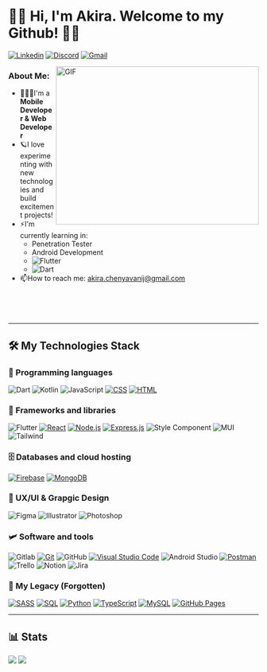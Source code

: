 
# 🚀🐳 Hi, I'm Akira. Welcome to my Github! 🐳🚀
 <a href="https://www.linkedin.com/in/akira-chenyavanij-18661714a/"><img alt="Linkedin" src="https://img.shields.io/badge/-Akira_Chenyavanij-0274b3?style=flat&logo=linkedin&logoColor=white" /></a>
  <a href="mailto:Nut1974"><img alt="Discord" src="https://img.shields.io/badge/-Nut1974-5865F2?style=flat&logo=discord&logoColor=white" /></a>
   <a href="mailto:akira.chenyavanij@gmail.com"><img alt="Gmail" src="https://img.shields.io/badge/-akira.chenyavanij@gmail.com-bc4c41?style=flat&logo=gmail&logoColor=white" /></a>

<img align="right" alt="GIF" src="https://media.giphy.com/media/Dh5q0sShxgp13DwrvG/giphy.gif" width="408" height="318" />


### About Me:

- 👨🏻‍🏭I'm a **Mobile Developer & Web Developer**
- 🪐I love experimenting with new technologies and build excitement projects!
- ⚡️I'm currently learning in:
  - Penetration Tester
  - Android Development
  - <img alt="Flutter" src="https://img.shields.io/badge/Flutter-41C8F2?logo=flutter&logoColor=white&style=flat" /> 
  - <img alt="Dart" src="https://img.shields.io/badge/Dart-005394?logo=dart&logoColor=white&style=flat" /> 
- 📫How to reach me: <a href="mailto:akira.chenyavanij@gmail.com">akira.chenyavanij@gmail.com</a><br>

&nbsp;&nbsp;&nbsp;&nbsp;&nbsp;&nbsp;&nbsp;&nbsp;

&nbsp;

---

## 🛠️ My Technologies Stack

### 👾 Programming languages

<p>
    <img alt="Dart" src="https://img.shields.io/badge/Dart-005394?logo=dart&logoColor=white&style=flat" /> 
    <img alt="Kotlin" src="https://img.shields.io/badge/Kotlin-B125EA?logo=kotlin&logoColor=white&style=flat" />
    <img alt="JavaScript" src="https://img.shields.io/badge/JavaScript-F7DF1E?logo=javascript&logoColor=black&style=flat" />
    <a href="#"><img alt="CSS" src="https://img.shields.io/badge/CSS-1572B6.svg?logo=css3&logoColor=white"></a>
    <a href="#"><img alt="HTML" src="https://img.shields.io/badge/HTML-E34F26.svg?logo=html5&logoColor=white"></a>
    
    
</p>

### 🧰 Frameworks and libraries

<p>
    <img alt="Flutter" src="https://img.shields.io/badge/Flutter-41C8F2?logo=flutter&logoColor=white&style=flat" /> 
    <a href="#"><img alt="React" src="https://img.shields.io/badge/React-20232a.svg?logo=react&logoColor=%2361DAFB"></a>
    <a href="#"><img alt="Node.js" src="https://img.shields.io/badge/Node.js-43853D.svg?logo=node.js&logoColor=white"></a>
    <a href="#"><img alt="Express.js" src="https://img.shields.io/badge/Express.js-404d59.svg?logo=express&logoColor=white"></a>
    <img alt="Style Component" src="https://img.shields.io/badge/-Styled%20Components-DB7093?style=flat&logo=styled-components&logoColor=white" />
    <img alt="MUI" src="https://img.shields.io/badge/-MUI-007fff?style=flat&logo=mui&logoColor=white" />
    <img alt="Tailwind" src="https://img.shields.io/badge/-Tailwind-18b7b9?style=flat&logo=tailwindcss&logoColor=white" />
</p>

### 🗄️ Databases and cloud hosting

<p>
    <a href="#"><img alt="Firebase" src="https://img.shields.io/badge/Firebase-029BE5.svg?logo=firebase&logoColor=#029BE5"></a>
    <a href="#"><img alt="MongoDB" src ="https://img.shields.io/badge/MongoDB-4ea94b.svg?logo=mongodb&logoColor=white"></a>
</p>

### 🎨 UX/UI & Grapgic Design

<p>
    <img alt="Figma" src="https://img.shields.io/badge/Figma-1794fa?logo=figma&logoColor=white&style=flat" /> 
    <img alt="Illustrator" src="https://img.shields.io/badge/-Illustrator-FFA500?style=flat&logo=adobeillustrator&logoColor=white" />
    <img alt="Photoshop" src="https://img.shields.io/badge/-Photoshop-00C8FF?style=flat&logo=adobephotoshop&logoColor=white" />
</p>

### 🛩 Software and tools

<p>
    <img alt="Gitlab" src="https://img.shields.io/badge/-GitLab-D83F28?style=flat&logo=gitlab&logoColor=white" />
    <a href="#"><img alt="Git" src="https://img.shields.io/badge/Git-F05033.svg?logo=git&logoColor=white"></a>
    <img alt="GitHub" src="https://img.shields.io/badge/-Github-181717?style=flat&logo=github&logoColor=white" />
    <a href="#"><img alt="Visual Studio Code" src="https://img.shields.io/badge/Visual%20Studio%20Code-0078d7.svg?logo=visual-studio-code&logoColor=white"></a>
    <img alt="Android Studio" src="https://img.shields.io/badge/Android Studio-a4c639?logo=androidstudio&logoColor=white&style=flat" /> 
    <a href="#"><img alt="Postman" src="https://img.shields.io/badge/Postman-FF6C37?logo=postman&logoColor=white"></a>
    <img alt="Trello" src="https://img.shields.io/badge/-Trello-0079BF?style=flat&logo=trello&logoColor=white" />
    <img alt="Notion" src="https://img.shields.io/badge/-Notion-black?style=flat&logo=notion&logoColor=white" />
    <img alt="Jira" src="https://img.shields.io/badge/-Jira-004EC2?style=flat&logo=jira&logoColor=white" />
    
</p>

### 👻 My Legacy (Forgotten)
<p>
    <a href="#"><img alt="SASS" src="https://img.shields.io/badge/Sass-hotpink.svg?logo=SASS&logoColor=white"></a>
    <a href="#"><img alt="SQL" src="https://custom-icon-badges.herokuapp.com/badge/SQL-025E8C.svg?logo=database&logoColor=white"></a>
    <a href="#"><img alt="Python" src="https://img.shields.io/badge/Python-14354C.svg?logo=python&logoColor=white"></a>
    <a href="#"><img alt="TypeScript" src="https://img.shields.io/badge/TypeScript-007ACC.svg?logo=typescript&logoColor=white"></a>
    <a href="#"><img alt="MySQL" src="https://img.shields.io/badge/MySQL-00f.svg?logo=mysql&logoColor=white"></a>
    <a href="#"><img alt="GitHub Pages" src="https://img.shields.io/badge/GitHub%20Pages-327FC7.svg?logo=github&logoColor=white"></a>
</p>

---

## 📊 Stats


![](https://raw.githubusercontent.com/natersland/test/master/generated/languages.svg#gh-dark-mode-only)
![](https://raw.githubusercontent.com/natersland/test/master/generated/overview.svg#gh-dark-mode-only)

